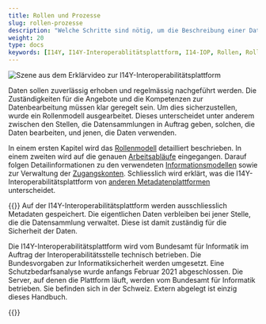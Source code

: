 ```yaml
---
title: Rollen und Prozesse
slug: rollen-prozesse
description: "Welche Schritte sind nötig, um die Beschreibung einer Datensammlung zu veröffentlichen? Und wer sieht welche Metadaten? Dieses Kapitel gibt einen Überblick über die Rollen auf der I14Y-Interoperabilitätsplattform, die Arbeitsabläufe und das Informationsmodell."
weight: 20
type: docs
keywords: [I14Y, I14Y-Interoperablitätsplattform, I14-IOP, Rollen, Rollenmodell, Zugriffsrechte, Workflow, Prozesse, Datenmodell, Informationsmodell]
---
```


![Szene aus dem Erklärvideo zur I14Y-Interoperabilitätsplattform](/handbook/img/i14y-film_rollen.png)

Daten sollen zuverlässig erhoben und regelmässig nachgeführt werden. Die Zuständigkeiten für die Angebote und die Kompetenzen zur Datenbearbeitung müssen klar geregelt sein. Um dies sicherzustellen, wurde ein Rollenmodell ausgearbeitet. Dieses unterscheidet unter anderem zwischen den Stellen, die Datensammlungen in Auftrag geben, solchen, die Daten bearbeiten, und jenen, die Daten verwenden. 

In einem ersten Kapitel wird das [Rollenmodell](/handbook/de/2_rollen_prozesse/rollen) detailliert beschrieben. In einem zweiten wird auf die genauen [Arbeitsabläufe](/handbook/de/2_rollen_prozesse/arbeitsablauf) eingegangen. Darauf folgen Detailinformationen zu den verwendeten [Informationsmodellen](/handbook/de/2_rollen_prozesse/informationsmodell) sowie zur Verwaltung der [Zugangskonten](/handbook/de/2_rollen_prozesse/kontenverwaltung). Schliesslich wird erklärt, was die I14Y-Interoperabilitätsplattform von [anderen Metadatenplattformen](/handbook/de/2_rollen_prozesse/plattformen) unterscheidet.

{{<alert title="Sind die Daten auf der I14Y-IOP sicher?" color="info">}}
Auf der I14Y-Interoperabilitätsplattform werden ausschliesslich Metadaten gespeichert. Die eigentlichen Daten verbleiben bei jener Stelle, die die Datensammlung verwaltet. Diese ist damit zuständig für die Sicherheit der Daten. 

Die I14Y-Interoperabilitätsplattform wird vom Bundesamt für Informatik im Auftrag der Interoperabilitätsstelle technisch betrieben. Die Bundesvorgaben zur Informatiksicherheit werden umgesetzt. Eine Schutzbedarfsanalyse wurde anfangs Februar 2021 abgeschlossen. Die Server, auf denen die Plattform läuft, werden vom Bundesamt für Informatik betrieben. Sie befinden sich in der Schweiz. Extern abgelegt ist einzig dieses Handbuch.

{{</alert>}}